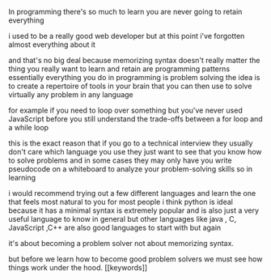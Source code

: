 

In programming there's so much to learn you are never going to retain everything 

i used to be a really good web developer but at this point i've forgotten almost everything about it 

and that's no big deal because memorizing syntax doesn't really matter the thing you really want to learn and retain are programming patterns essentially everything you do in programming is problem solving the idea is to create a repertoire of tools in your brain that you can then use to solve virtually any problem in any language 

for example if you need to loop over something but you've never used JavaScript before you still understand the trade-offs between a for
loop and a while loop 

this is the exact reason that if you go to a technical interview they usually don't care which language you use 
they just want to see that you know how to solve problems 
and in some cases they may only have you write pseudocode on a whiteboard to analyze your problem-solving skills so in learning 

i would recommend trying out a few different languages and learn the one that feels most natural to you for most people i think python is ideal because it has a minimal syntax is extremely popular and is also just a very useful language to know in general but other languages like java , C,  JavaScript ,C++ are also good languages to start with but again

it's about becoming a problem solver not about memorizing syntax.

but before we learn how to become good problem solvers we must see how things work under the hood. [[keywords]]